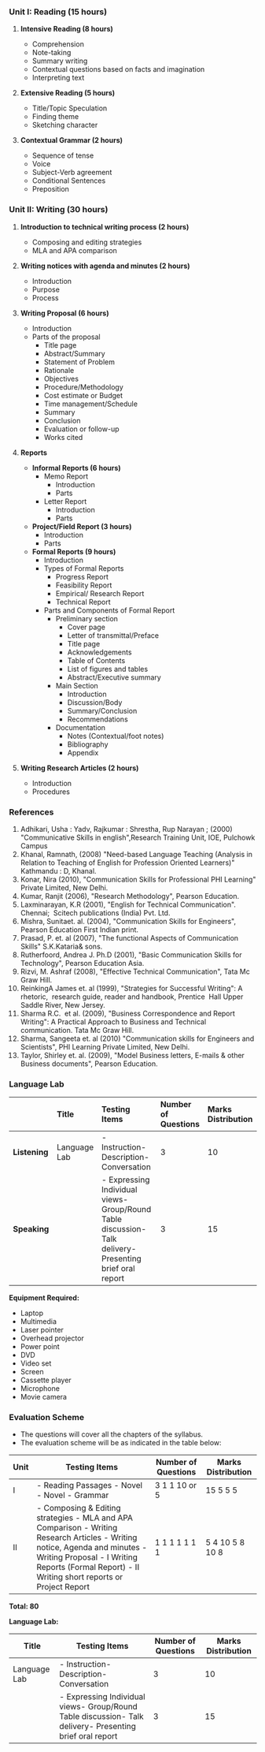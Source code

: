 ### **Unit I: Reading (15 hours)**

1. **Intensive Reading (8 hours)**
    * Comprehension
    * Note-taking
    * Summary writing
    * Contextual questions based on facts and imagination
    * Interpreting text

2. **Extensive Reading (5 hours)**
    * Title/Topic Speculation
    * Finding theme
    * Sketching character

3. **Contextual Grammar (2 hours)**
    * Sequence of tense
    * Voice
    * Subject-Verb agreement
    * Conditional Sentences
    * Preposition

### **Unit II: Writing (30 hours)**

1. **Introduction to technical writing process (2 hours)**
    * Composing and editing strategies
    * MLA and APA comparison

2. **Writing notices with agenda and minutes (2 hours)**
    * Introduction
    * Purpose
    * Process

3. **Writing Proposal (6 hours)**
    * Introduction
    * Parts of the proposal
        * Title page
        * Abstract/Summary
        * Statement of Problem
        * Rationale
        * Objectives
        * Procedure/Methodology
        * Cost estimate or Budget
        * Time management/Schedule
        * Summary
        * Conclusion
        * Evaluation or follow-up
        * Works cited

4. **Reports**
    * **Informal Reports (6 hours)**
        * Memo Report
            * Introduction
            * Parts
        * Letter Report
            * Introduction
            * Parts
    * **Project/Field Report (3 hours)**
        * Introduction
        * Parts
    * **Formal Reports (9 hours)**
        * Introduction
        * Types of Formal Reports
            * Progress Report
            * Feasibility Report
            * Empirical/ Research Report
            * Technical Report
        * Parts and Components of Formal Report
            * Preliminary section
                * Cover page
                * Letter of transmittal/Preface
                * Title page
                * Acknowledgements
                * Table of Contents
                * List of figures and tables
                * Abstract/Executive summary
            * Main Section
                * Introduction
                * Discussion/Body
                * Summary/Conclusion
                * Recommendations
            * Documentation
                * Notes (Contextual/foot notes)
                * Bibliography
                * Appendix

5. **Writing Research Articles (2 hours)**
    * Introduction
    * Procedures

### **References**

1. Adhikari, Usha : Yadv, Rajkumar : Shrestha, Rup Narayan ; (2000) "Communicative Skills in english",Research Training Unit, IOE, Pulchowk Campus
2. Khanal, Ramnath, (2008) "Need-based Language Teaching (Analysis in Relation to Teaching of English for Profession Oriented Learners)" Kathmandu : D, Khanal.
3. Konar, Nira (2010), "Communication Skills for Professional PHI Learning" Private Limited, New Delhi.
4. Kumar, Ranjit (2006), "Research Methodology", Pearson Education.
5. Laxminarayan, K.R (2001), "English for Technical Communication". Chennai;  Scitech publications (India) Pvt. Ltd.  
6. Mishra, Sunitaet. al. (2004), "Communication Skills for Engineers", Pearson Education First Indian print.
7. Prasad, P. et. al (2007), "The functional Aspects of Communication Skills" S.K.Kataria&amp; sons.
8. Rutherfoord, Andrea J. Ph.D (2001), "Basic Communication Skills for Technology", Pearson Education Asia.
9. Rizvi, M. Ashraf (2008), "Effective Technical Communication", Tata Mc Graw Hill.
10. ReinkingA James et. al (1999), "Strategies for Successful Writing": A rhetoric,  research guide, reader and handbook, Prentice  Hall Upper Saddle River, New Jersey. 
11. Sharma R.C.  et al. (2009), "Business Correspondence and Report Writing": A  Practical Approach to Business and Technical     communication. Tata Mc Graw Hill.
12. Sharma, Sangeeta et. al (2010) "Communication skills for Engineers and  Scientists", PHI Learning Private Limited, New Delhi. 
13. Taylor, Shirley et. al. (2009), "Model Business letters, E-mails &amp; other  Business documents", Pearson Education.

### **Language Lab**

|               | Title        | Testing Items                                                                                            | Number of Questions | Marks Distribution |
| ------------- | :----------- | :------------------------------------------------------------------------------------------------------- | :------------------ | :----------------- |
| **Listening** | Language Lab | - Instruction- Description- Conversation                                                                 | 3                   | 10                 |
| **Speaking**  |              | - Expressing Individual views- Group/Round Table discussion- Talk delivery- Presenting brief oral report | 3                   | 15                 |

**Equipment Required:**

* Laptop
* Multimedia
* Laser pointer
* Overhead projector
* Power point
* DVD
* Video set
* Screen
* Cassette player
* Microphone
* Movie camera

### **Evaluation Scheme**

* The questions will cover all the chapters of the syllabus.
* The evaluation scheme will be as indicated in the table below:

| Unit | Testing Items                                                                                                                                                                                                                      | Number of Questions | Marks Distribution    |
| ---- | ---------------------------------------------------------------------------------------------------------------------------------------------------------------------------------------------------------------------------------- | ------------------- | --------------------- |
| I    | - Reading Passages - Novel - Novel - Grammar                                                                                                                                                                                       | 3  1  1  10 or 5    | 15  5  5  5           |
| II   | - Composing &amp; Editing strategies - MLA and APA Comparison - Writing Research Articles - Writing notice, Agenda and minutes - Writing Proposal - I Writing Reports (Formal Report) - II Writing short reports or Project Report | 1  1  1  1  1  1  1 | 5  4  10  5  8  10  8 |

**Total: 80**

**Language Lab:**

| Title        | Testing Items                                                                                            | Number of Questions | Marks Distribution |
| ------------ | -------------------------------------------------------------------------------------------------------- | ------------------- | ------------------ |
| Language Lab | - Instruction- Description- Conversation                                                                 | 3                   | 10                 |
|              | - Expressing Individual views- Group/Round Table discussion- Talk delivery- Presenting brief oral report | 3                   | 15                 |

